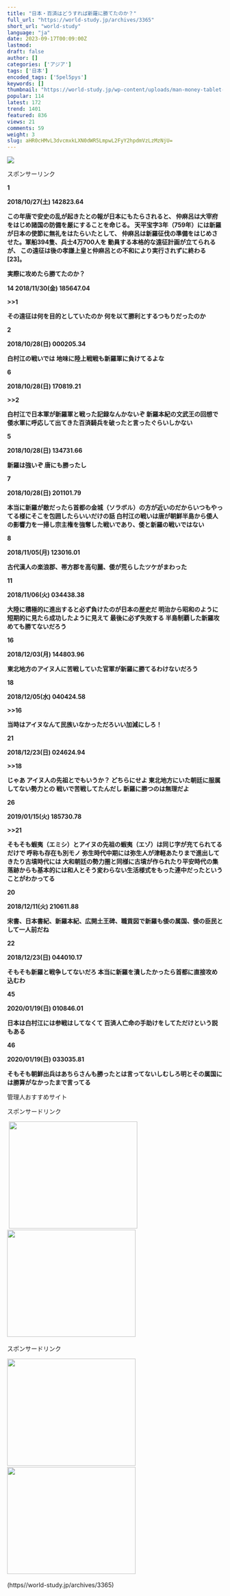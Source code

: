 ```yaml
---
title: "日本・百済はどうすれば新羅に勝てたのか？"
full_url: "https://world-study.jp/archives/3365"
short_url: "world-study"
language: "ja"
date: 2023-09-17T00:09:00Z
lastmod: 
draft: false
author: []
categories: ['アジア']
tags: ['日本']
encoded_tags: ['5pel5pys']
keywords: []
thumbnail: "https://world-study.jp/wp-content/uploads/man-money-tablet-bet-success-win-5574872.jpg"
popular: 114
latest: 172
trend: 1401
featured: 836
views: 21
comments: 59
weight: 3
slug: aHR0cHMvL3dvcmxkLXN0dWR5LmpwL2FyY2hpdmVzLzMzNjU=
---
```


![](https://world-study.jp/wp-content/uploads/man-money-tablet-bet-success-win-5574872.jpg)

<div><p class='ps-label'>スポンサーリンク</p><p class='ps-widget'></p><p class='t_h'><strong><p>1 <p> 2018/10/27(土) 142823.64 </p></p></strong></p><p><strong> この年唐で安史の乱が起きたとの報が日本にもたらされると、 仲麻呂は大宰府をはじめ諸国の防備を厳にすることを命じる。 天平宝字3年（759年）には新羅が日本の使節に無礼をはたらいたとして、 仲麻呂は新羅征伐の準備をはじめさせた。軍船394隻、兵士4万700人を 動員する本格的な遠征計画が立てられるが、 この遠征は後の孝謙上皇と仲麻呂との不和により実行されずに終わる[23]。</strong></p><p><strong>実際に攻めたら勝てたのか？</strong></p><p><strong>14 2018/11/30(金) 185647.04 </strong></p><p class='t_b t_i'><strong><p><p class='anchor'>>>1</p> その遠征は何を目的としていたのか 何を以て勝利とするつもりだったのか </p></strong></p><p class='t_h'><strong><p>2 <p> 2018/10/28(日) 000205.34 </p></p></strong></p><p class='t_b'><strong><p> 白村江の戦いでは 地味に陸上戦戦も新羅軍に負けてるよな </p></strong></p><p class='t_h t_i'><strong><p>6 <p> 2018/10/28(日) 170819.21 </p></p></strong></p><p class='t_b t_i'><strong><p><p class='anchor'>>>2</p> 白村江で日本軍が新羅軍と戦った記録なんかないぞ 新羅本紀の文武王の回想で倭水軍に呼応して出てきた百済騎兵を破ったと言ったぐらいしかない </p></strong></p><p class='t_h'><strong><p>5 <p> 2018/10/28(日) 134731.66 </p></p></strong></p><p class='t_b'><strong><p> 新羅は強いぞ 唐にも勝ったし </p></strong></p><p class='t_h'><strong><p>7 <p> 2018/10/28(日) 201101.79 </p></p></strong></p><p class='t_b'><strong><p> 本当に新羅が敵だったら首都の金城（ソラボル）の方が近いのだからいつもやってる様にそこを包囲したらいいだけの話 白村江の戦いは唐が朝鮮半島から倭人の影響力を一掃し宗主権を強奪した戦いであり、倭と新羅の戦いではない </p></strong></p><p class='t_h'><strong><p>8 <p> 2018/11/05(月) 123016.01 </p></p></strong></p><p class='t_b'><strong><p> 古代漢人の楽浪郡、帯方郡を高句麗、倭が荒らしたツケがまわった </p></strong></p><p class='t_h'><strong><p>11 <p> 2018/11/06(火) 034438.38 </p></p></strong></p><p class='t_b'><strong><p> 大陸に積極的に進出すると必ず負けたのが日本の歴史だ 明治から昭和のように短期的に見たら成功したように見えて 最後に必ず失敗する 半島制覇した新羅攻めても勝てないだろう </p></strong></p><p class='t_h'><strong><p>16 <p> 2018/12/03(月) 144803.96 </p></p></strong></p><p class='t_b'><strong><p> 東北地方のアイヌ人に苦戦していた官軍が新羅に勝てるわけないだろう </p></strong></p><p class='t_h t_i'><strong><p>18 <p> 2018/12/05(水) 040424.58 </p></p></strong></p><p class='t_b t_i'><strong><p><p class='anchor'>>>16</p> 当時はアイヌなんて民族いなかっただろいい加減にしろ！ </p></strong></p><p class='t_h t_i'><strong><p>21 <p> 2018/12/23(日) 024624.94 </p></p></strong></p><p class='t_b t_i'><strong><p><p class='anchor'>>>18</p> じゃあ アイヌ人の先祖とでもいうか？ どちらにせよ 東北地方にいた朝廷に服属してない勢力との 戦いで苦戦してたんだし 新羅に勝つのは無理だよ </p></strong></p><p class='t_h t_i'><strong><p>26 <p> 2019/01/15(火) 185730.78 </p></p></strong></p><p class='t_b t_i'><strong><p><p class='anchor'>>>21</p> そもそも蝦夷（エミシ）とアイヌの先祖の蝦夷（エゾ）は同じ字が充てられてるだけで 呼称も存在も別モノ 弥生時代中期には弥生人が津軽あたりまで進出してきたり古墳時代には 大和朝廷の勢力圏と同様に古墳が作られたり平安時代の集落跡からも基本的には和人とそう変わらない生活様式をもった連中だったということがわかってる </p></strong></p><p class='t_h'><strong><p>20 <p> 2018/12/11(火) 210611.88 </p></p></strong></p><p class='t_b'><strong><p> 宋書、日本書紀、新羅本紀、広開土王碑、職貢図で新羅も倭の属国、倭の臣民として一人前だね </p></strong></p><p class='t_h'><strong><p>22 <p> 2018/12/23(日) 044010.17 </p></p></strong></p><p class='t_b'><strong><p> そもそも新羅と戦争してないだろ 本当に新羅を潰したかったら首都に直接攻め込むわ </p></strong></p><p class='t_h'><strong><p>45 <p> 2020/01/19(日) 010846.01 </p></p></strong></p><p class='t_b'><strong><p> 日本は白村江には参戦はしてなくて 百済人亡命の手助けをしてただけという説もある </p></strong></p><p class='t_h'><strong><p>46 <p> 2020/01/19(日) 033035.81 </p></p></strong></p><p class='t_b'><strong><p> そもそも朝鮮出兵はあちらさんも勝ったとは言ってないしむしろ明とその属国には勝算がなかったまで言ってる </p></strong></p> <p class='textwidget custom-html-widget'></p><p class='top_rss_down_title'> 管理人おすすめサイト </p> <p class='rss4'> </p><p class='posts-under-1'>スポンサードリンク</p><a href='https//hb.afl.rakuten.co.jp/hsc/22147dca.3eb27a4d.22147dcb.ab9930ba/?link_type=pict&ut=eyJwYWdlIjoic2hvcCIsInR5cGUiOiJwaWN0IiwiY29sIjoxLCJjYXQiOiI0NCIsImJhbiI6IjQ2MDEzNSIsImFtcCI6ZmFsc2V9' target='_blank' rel='nofollow sponsored noopener'><img src='https//hbb.afl.rakuten.co.jp/hsb/22147dca.3eb27a4d.22147dcb.ab9930ba/?me_id=1&me_adv_id=460135&t=pict' border='0' alt='' title=''></a> <a href='https//px.a8.net/svt/ejp?a8mat=3TD6WR+3C9O2A+2PEO+1I1IKX' rel='nofollow'> <img border='0' width='300' height='250' alt='' src='https//www23.a8.net/svt/bgt?aid=230722875202&wid=005&eno=01&mid=s00000012624009077000&mc=1'></a> <img border='0' width='1' height='1' src='https//www10.a8.net/0.gif?a8mat=3TD6WR+3C9O2A+2PEO+1I1IKX' alt=''> <a href='https//px.a8.net/svt/ejp?a8mat=3TD6WR+4491HU+54ZG+609HT' rel='nofollow'> <img border='0' width='300' height='250' alt='' src='https//www29.a8.net/svt/bgt?aid=230722875249&wid=005&eno=01&mid=s00000023974001009000&mc=1'></a> <img border='0' width='1' height='1' src='https//www18.a8.net/0.gif?a8mat=3TD6WR+4491HU+54ZG+609HT' alt=''> <p class='posts-under-1'>スポンサードリンク</p><a href='https//px.a8.net/svt/ejp?a8mat=3BQDI5+2RFHW2+3D3Q+65U41' rel='nofollow'> <img border='0' width='300' height='250' alt='' src='https//www28.a8.net/svt/bgt?aid=201104861167&wid=005&eno=01&mid=s00000015695001035000&mc=1'></a> <img border='0' width='1' height='1' src='https//www17.a8.net/0.gif?a8mat=3BQDI5+2RFHW2+3D3Q+65U41' alt=''> <a href='https//px.a8.net/svt/ejp?a8mat=3H5J7Z+P0B9U+50+35UAKX' rel='nofollow'> <img border='0' width='300' height='250' alt='' src='https//www23.a8.net/svt/bgt?aid=210210191042&wid=005&eno=01&mid=s00000000018019121000&mc=1'></a> <img border='0' width='1' height='1' src='https//www10.a8.net/0.gif?a8mat=3H5J7Z+P0B9U+50+35UAKX' alt=''> </div>

(https//world-study.jp/archives/3365)
